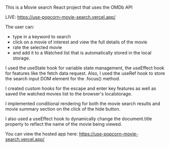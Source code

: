 This is a Movie search React project that uses the OMDb API

LIVE: https://use-popcorn-movie-search.vercel.app/

The user can: 
* type in a keyword to search
* click on a movie of interest and view the full details of the movie
* rate the selected movie
* and add it to a Watched list that is automatically stored in the local storage.

I used the useState hook for variable state management, the useEffect hook for features like the fetch data request. 
Also, I used the useRef hook to store the search input DOM element for the .focus() method.

I created custom hooks for the escape and enter key features as well as saved the watched movies list to the browser's localstorage.

I implemented conditional rendering for both the movie search results and movie summary section on the click of the hide button.

I also used a useEffect hook to dynamically change the document.title property to reflect the name of the movie being viewed.

You can view the hosted app here: https://use-popcorn-movie-search.vercel.app/
